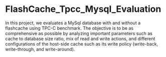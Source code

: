 # FlashCache_Tpcc_Mysql_Evaluation
In this project, we evaluates a MySql database with and without a flashcache using TPC-C benchmark.  The objective is to be as comprehensive as possible by analyzing important parameters such as cache to database size ratio, mix of read and write actions, and different configurations of the host-side cache such as its write policy (write-back, write-through, and write-around).
